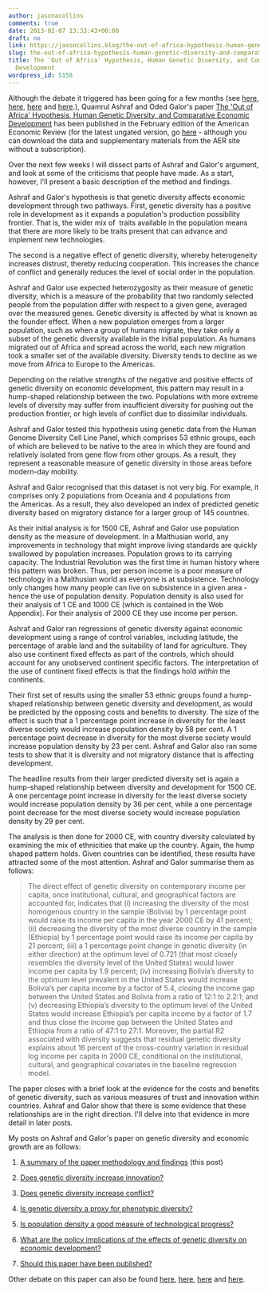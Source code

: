 ```yaml
---
author: jasonacollins
comments: true
date: 2013-02-07 13:33:43+00:00
draft: no
link: https://jasoncollins.blog/the-out-of-africa-hypothesis-human-genetic-diversity-and-comparative-economic-development/
slug: the-out-of-africa-hypothesis-human-genetic-diversity-and-comparative-economic-development
title: The 'Out of Africa' Hypothesis, Human Genetic Diversity, and Comparative Economic
  Development
wordpress_id: 5158
---
```


Although the debate it triggered has been going for a few months (see [here](https://jasoncollins.blog/harvard-academics-on-genetic-diversity-and-economic-development/), [here](https://jasoncollins.blog/genetic-diversity-and-economic-development-ashraf-and-galor-respond/), [here](https://jasoncollins.blog/is-poverty-in-our-genes/) and [here](https://jasoncollins.blog/is-poverty-in-our-genes-from-the-comments/).), Quamrul Ashraf and Oded Galor's paper [The 'Out of Africa' Hypothesis, Human Genetic Diversity, and Comparative Economic Development](https://doi.org/10.1257/aer.103.1.1) has been published in the February edition of the American Economic Review (for the latest ungated version, go [here](http://ideas.repec.org/p/iza/izadps/dp6330.html) - although you can download the data and supplementary materials from the AER site without a subscription).

Over the next few weeks I will dissect parts of Ashraf and Galor's argument, and look at some of the criticisms that people have made. As a start, however, I'll present a basic description of the method and findings.

Ashraf and Galor's hypothesis is that genetic diversity affects economic development through two pathways. First, genetic diversity has a positive role in development as it expands a population's production possibility frontier. That is, the wider mix of  traits available in the population means that there are more likely to be traits present that can advance and implement new technologies.

The second is a negative effect of genetic diversity, whereby heterogeneity increases distrust, thereby reducing cooperation. This increases the chance of conflict and generally reduces the level of social order in the population.

Ashraf and Galor use expected heterozygosity as their measure of genetic diversity, which is a measure of the probability that two randomly selected people from the population differ with respect to a given gene, averaged over the measured genes. Genetic diversity is affected by what is known as the founder effect. When a new population emerges from a larger population, such as when a group of humans migrate, they take only a subset of the genetic diversity available in the initial population. As humans migrated out of Africa and spread across the world, each new migration took a smaller set of the available diversity. Diversity tends to decline as we move from Africa to Europe to the Americas.

Depending on the relative strengths of the negative and positive effects of genetic diversity on economic development, this pattern may result in a hump-shaped relationship between the two. Populations with more extreme levels of diversity may suffer from insufficient diversity for pushing out the production frontier, or high levels of conflict due to dissimilar individuals.

Ashraf and Galor tested this hypothesis using genetic data from the Human Genome Diversity Cell Line Panel, which comprises 53 ethnic groups, each of which are believed to be native to the area in which they are found and relatively isolated from gene flow from other groups. As a result, they represent a reasonable measure of genetic diversity in those areas before modern-day mobility.

Ashraf and Galor recognised that this dataset is not very big. For example, it comprises only 2 populations from Oceania and 4 populations from the Americas. As a result, they also developed an index of predicted genetic diversity based on migratory distance for a larger group of 145 countries.

As their initial analysis is for 1500 CE, Ashraf and Galor use population density as the measure of development. In a Malthusian world, any improvements in technology that might improve living standards are quickly swallowed by population increases. Population grows to its carrying capacity. The Industrial Revolution was the first time in human history where this pattern was broken. Thus, per person income is a poor measure of technology in a Malthusian world as everyone is at subsistence. Technology only changes how many people can live on subsistence in a given area - hence the use of population density. Population density is also used for their analysis of 1 CE and 1000 CE (which is contained in the Web Appendix). For their analysis of 2000 CE they use income per person.

Ashraf and Galor ran regressions of genetic diversity against economic development using a range of control variables, including latitude, the percentage of arable land and the suitability of land for agriculture. They also use continent fixed effects as part of the controls, which should account for any unobserved continent specific factors. The interpretation of the use of continent fixed effects is that the findings hold _within_ the continents.

Their first set of results using the smaller 53 ethnic groups found a hump-shaped relationship between genetic diversity and development, as would be predicted by the opposing costs and benefits to diversity. The size of the effect is such that a 1 percentage point increase in diversity for the least diverse society would increase population density by 58 per cent. A 1 percentage point decrease in diversity for the most diverse society would increase population density by 23 per cent. Ashraf and Galor also ran some tests to show that it is diversity and not migratory distance that is affecting development.

The headline results from their larger predicted diversity set is again a hump-shaped relationship between diversity and development for 1500 CE. A one percentage point increase in diversity for the least diverse society would increase population density by 36 per cent, while a one percentage point decrease for the most diverse society would increase population density by 29 per cent.

The analysis is then done for 2000 CE, with country diversity calculated by examining the mix of ethnicities that make up the country. Again, the hump shaped pattern holds. Given countries can be identified, these results have attracted some of the most attention. Ashraf and Galor summarise them as follows:

>The direct effect of genetic diversity on contemporary income per capita, once institutional, cultural, and geographical factors are accounted for, indicates that (i) increasing the diversity of the most homogenous country in the sample (Bolivia) by 1 percentage point would raise its income per capita in the year 2000 CE by 41 percent; (ii) decreasing the diversity of the most diverse country in the sample (Ethiopia) by 1 percentage point would raise its income per capita by 21 percent; (iii) a 1 percentage point change in genetic diversity (in either direction) at the optimum level of 0.721 (that most closely resembles the diversity level of the United States) would lower income per capita by 1.9 percent; (iv) increasing Bolivia’s diversity to the optimum level prevalent in the United States would increase Bolivia’s per capita income by a factor of 5.4, closing the income gap between the United States and Bolivia from a ratio of 12:1 to 2.2:1; and (v) decreasing Ethiopia’s diversity to the optimum level of the United States would increase Ethiopia’s per capita income by a factor of 1.7 and thus close the income gap between the United States and Ethiopia from a ratio of 47:1 to 27:1. Moreover, the partial R2 associated with diversity suggests that residual genetic diversity explains about 16 percent of the cross-country variation in residual log income per capita in 2000 CE, conditional on the institutional, cultural, and geographical covariates in the baseline regression model.

The paper closes with a brief look at the evidence for the costs and benefits of genetic diversity, such as various measures of trust and innovation within countries. Ashraf and Galor show that there is some evidence that these relationships are in the right direction. I'll delve into that evidence in more detail in later posts.

My posts on Ashraf and Galor's paper on genetic diversity and economic growth are as follows:
	
  1. [A summary of the paper methodology and findings](https://jasoncollins.blog/the-out-of-africa-hypothesis-human-genetic-diversity-and-comparative-economic-development/) (this post)

	
  2. [Does genetic diversity increase innovation?](https://jasoncollins.blog/does-genetic-diversity-increase-innovation/)

	
  3. [Does genetic diversity increase conflict?](https://jasoncollins.blog/does-genetic-diversity-increase-conflict/)

	
  4. [Is genetic diversity a proxy for phenotypic diversity?](https://jasoncollins.blog/is-genetic-diversity-a-proxy-for-phenotypic-diversity/)

	
  5. [Is population density a good measure of technological progress?](https://jasoncollins.blog/using-the-malthusian-model-to-measure-technology/)

	
  6. [What are the policy implications of the effects of genetic diversity on economic development?](https://jasoncollins.blog/genetic-diversity-economic-development-and-policy/)

	
  7. [Should this paper have been published?](https://jasoncollins.blog/publishing-on-genetic-diversity-and-economic-growth/)


Other debate on this paper can also be found [here](https://jasoncollins.blog/harvard-academics-on-genetic-diversity-and-economic-development/), [here](https://jasoncollins.blog/genetic-diversity-and-economic-development-ashraf-and-galor-respond/), [here](https://jasoncollins.blog/is-poverty-in-our-genes/) and [here](https://jasoncollins.blog/is-poverty-in-our-genes-from-the-comments/).
